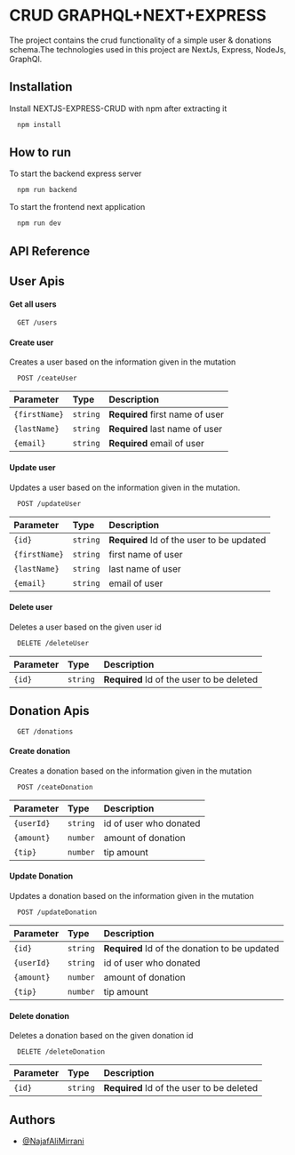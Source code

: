 # CRUD GRAPHQL+NEXT+EXPRESS

The project contains the crud functionality of a simple user & donations schema.The technologies used in this project are NextJs, Express, NodeJs, GraphQl.

## Installation

Install NEXTJS-EXPRESS-CRUD with npm after extracting it

```bash
  npm install
```

## How to run

To start the backend express server

```bash
  npm run backend
```

To start the frontend next application

```bash
  npm run dev
```

## API Reference

## User Apis

#### Get all users

```http
  GET /users
```

#### Create user

Creates a user based on the information given in the mutation

```http
  POST /ceateUser
```

| Parameter     | Type     | Description                     |
| :------------ | :------- | :------------------------------ |
| `{firstName}` | `string` | **Required** first name of user |
| `{lastName}`  | `string` | **Required** last name of user  |
| `{email}`     | `string` | **Required** email of user      |

#### Update user

Updates a user based on the information given in the mutation.

```http
  POST /updateUser
```

| Parameter     | Type     | Description                               |
| :------------ | :------- | :---------------------------------------- |
| `{id}`        | `string` | **Required** Id of the user to be updated |
| `{firstName}` | `string` | first name of user                        |
| `{lastName}`  | `string` | last name of user                         |
| `{email}`     | `string` | email of user                             |

#### Delete user

Deletes a user based on the given user id

```http
  DELETE /deleteUser
```

| Parameter | Type     | Description                               |
| :-------- | :------- | :---------------------------------------- |
| `{id}`    | `string` | **Required** Id of the user to be deleted |

## Donation Apis

```http
  GET /donations
```

#### Create donation

Creates a donation based on the information given in the mutation

```http
  POST /ceateDonation
```

| Parameter  | Type     | Description            |
| :--------- | :------- | :--------------------- |
| `{userId}` | `string` | id of user who donated |
| `{amount}` | `number` | amount of donation     |
| `{tip}`    | `number` | tip amount             |

#### Update Donation

Updates a donation based on the information given in the mutation

```http
  POST /updateDonation
```

| Parameter  | Type     | Description                                   |
| :--------- | :------- | :-------------------------------------------- |
| `{id}`     | `string` | **Required** Id of the donation to be updated |
| `{userId}` | `string` | id of user who donated                        |
| `{amount}` | `number` | amount of donation                            |
| `{tip}`    | `number` | tip amount                                    |

#### Delete donation

Deletes a donation based on the given donation id

```http
  DELETE /deleteDonation
```

| Parameter | Type     | Description                               |
| :-------- | :------- | :---------------------------------------- |
| `{id}`    | `string` | **Required** Id of the user to be deleted |

## Authors

- [@NajafAliMirrani](https://github.com/Najaf-Mirrani)
